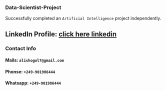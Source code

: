 ### Data-Scientist-Project
Successfully completed an `Artificial Intelligence` project independently.
## LinkedIn Profile: [click here linkedin](https://www.linkedin.com/in/ali-ibrahim-b4b2bb243/)
### Contact Info
#### Mails:  `alishogol7@gmail.com`
#### Phonse: `+249-901986444`
#### Whatsapp: `+249-901986444`
